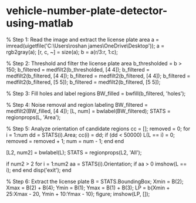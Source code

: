# vehicle-number-plate-detector-using-matlab

% Step 1: Read the image and extract the license plate area
a = imread(uigetfile('C:\Users\roshan james\OneDrive\Desktop'));
a = rgb2gray(a);
[r, c, ~] = size(a);
b = a(r/3:r, 1:c);

% Step 2: Threshold and filter the license plate area
b_thresholded = b > 150;
b_filtered = medfilt2(b_thresholded, [4 4]);
b_filtered = medfilt2(b_filtered, [4 4]);
b_filtered = medfilt2(b_filtered, [4 4]);
b_filtered = medfilt2(b_filtered, [5 5]);
b_filtered = medfilt2(b_filtered, [5 5]);

% Step 3: Fill holes and label regions
BW_filled = bwfill(b_filtered, 'holes');

% Step 4: Noise removal and region labeling
BW_filtered = medfilt2(BW_filled, [4 4]);
[L, num] = bwlabel(BW_filtered);
STATS = regionprops(L, 'Area');

% Step 5: Analyze orientation of candidate regions
cc = [];
removed = 0;
for i = 1:num
    dd = STATS(i).Area;
    cc(i) = dd;
    if (dd < 50000)
        L(L == i) = 0;
        removed = removed + 1;
        num = num - 1;
    end
end

[L2, num2] = bwlabel(L);
STATS = regionprops(L2, 'All');

if num2 > 2
    for i = 1:num2
        aa = STATS(i).Orientation;
        if aa > 0
            imshow(L == i);
        end
    end
    disp('exit');
end

% Step 6: Extract the license plate
B = STATS.BoundingBox;
Xmin = B(2);
Xmax = B(2) + B(4);
Ymin = B(1);
Ymax = B(1) + B(3);
LP = b(Xmin + 25:Xmax - 20, Ymin + 10:Ymax - 10);
figure;
imshow(LP, []);

